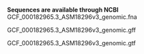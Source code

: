 __Sequences are available through NCBI__
GCF_000182965.3_ASM18296v3_genomic.fna

GCF_000182965.3_ASM18296v3_genomic.gff

GCF_000182965.3_ASM18296v3_genomic.gtf
